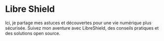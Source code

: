 # Libre Shield
Ici, je partage mes astuces et découvertes pour une vie numérique plus sécurisée. Suivez mon aventure avec LibreShield, des conseils pratiques et des solutions open source.
